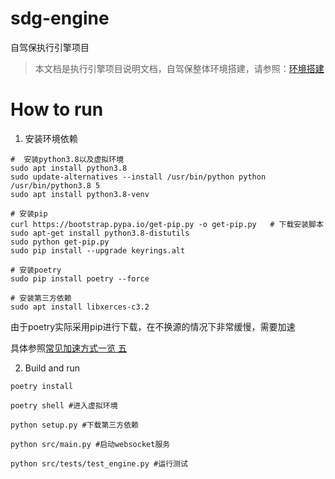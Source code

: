 # sdg-engine
自驾保执行引擎项目

>本文档是执行引擎项目说明文档，自驾保整体环境搭建，请参照：[环境搭建](https://github.com/SelfDriveGuard/sdg-engine/blob/master/docs/setup/setup.md)

# How to run
1. 安装环境依赖

```
#  安装python3.8以及虚拟环境
sudo apt install python3.8
sudo update-alternatives --install /usr/bin/python python /usr/bin/python3.8 5
sudo apt install python3.8-venv

# 安装pip
curl https://bootstrap.pypa.io/get-pip.py -o get-pip.py   # 下载安装脚本
sudo apt-get install python3.8-distutils
sudo python get-pip.py
sudo pip install --upgrade keyrings.alt

# 安装poetry
sudo pip install poetry --force 

# 安装第三方依赖
sudo apt install libxerces-c3.2
```

由于poetry实际采用pip进行下载，在不换源的情况下非常缓慢，需要加速

具体参照[常见加速方式一览 五](docs/加速方法.md) 


2. Build and run 

```
poetry install 

poetry shell #进入虚拟环境

python setup.py #下载第三方依赖 

python src/main.py #启动websocket服务

python src/tests/test_engine.py #运行测试
```

